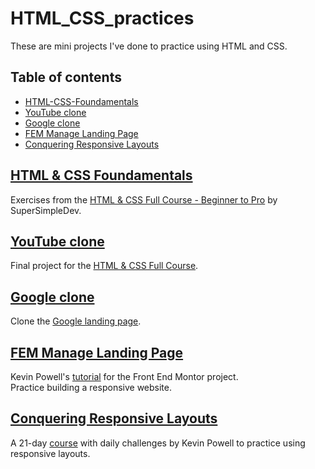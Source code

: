 # HTML_CSS_practices

These are mini projects I've done to practice using HTML and CSS.

## Table of contents

- [HTML-CSS-Foundamentals](#html-css-foundamentals)
- [YouTube clone](#youtube-clone)
- [Google clone](#google-clone)
- [FEM Manage Landing Page](#fem-manage-landing-page)
- [Conquering Responsive Layouts](#conquering-responsive-layouts)

## [HTML & CSS Foundamentals](./HTML-CSS-Foundamentals/)

Exercises from the [HTML & CSS Full Course - Beginner to Pro](https://www.youtube.com/watch?v=G3e-cpL7ofc) by SuperSimpleDev.

## [YouTube clone](./YouTube-clone/)

Final project for the [HTML & CSS Full Course](https://www.youtube.com/watch?v=G3e-cpL7ofc).

## [Google clone](./Google-clone/)

Clone the [Google landing page](https://www.google.com/).

## [FEM Manage Landing Page](./fem-manage-landing-page/)

Kevin Powell's [tutorial](https://www.youtube.com/watch?v=3K6zr1CdZy8&t=0s) for the Front End Montor project. </br>
Practice building a responsive website.

## [Conquering Responsive Layouts](./responsive-layouts/)

A 21-day [course](https://courses.kevinpowell.co/view/courses/conquering-responsive-layouts) with daily challenges by Kevin Powell to practice using responsive layouts.
